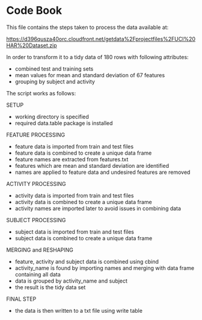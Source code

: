 Code Book
========================================================

This file contains the steps taken to process the data available at:

https://d396qusza40orc.cloudfront.net/getdata%2Fprojectfiles%2FUCI%20HAR%20Dataset.zip 

In order to transform it to a tidy data of 180 rows with following attributes:
- combined test and training sets
- mean values for mean and standard deviation of 67 features
- grouping by subject and activity

The script works as follows:

SETUP
- working directory is specified
- required data.table package is installed

FEATURE PROCESSING
- feature data is imported from train and test files
- feature data is combined to create a unique data frame
- feature names are extracted from features.txt
- features which are mean and standard deviation are identified
- names are applied to feature data and undesired features are removed

ACTIVITY PROCESSING
- activity data is imported from train and test files
- activity data is combined to create a unique data frame
- activity names are imported later to avoid issues in combining data

SUBJECT PROCESSING
- subject data is imported from train and test files
- subject data is combined to create a unique data frame

MERGING and RESHAPING
- feature, activity and subject data is combined using cbind
- activity_name is found by importing names and merging with data frame containing all data
- data is grouped by activity_name and subject
- the result is the tidy data set

FINAL STEP
- the data is then written to a txt file using write table






